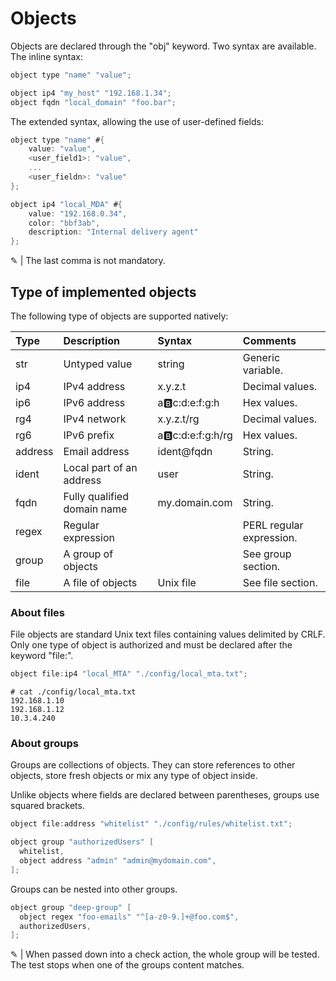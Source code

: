 # Objects

Objects are declared through the "obj" keyword. Two syntax are available.
The inline syntax:

```c
object type "name" "value";
```

```c
object ip4 "my_host" "192.168.1.34";
object fqdn "local_domain" "foo.bar";
```

The extended syntax, allowing the use of user-defined fields:

```c
object type "name" #{
    value: "value",
    <user_field1>: "value",
    ...
    <user_fieldn>: "value"
};
```

```c
object ip4 "local_MDA" #{
    value: "192.168.0.34",
    color: "bbf3ab",
    description: "Internal delivery agent"
};
```

&#9998; | The last comma is not mandatory.

## Type of implemented objects

The following type of objects are supported natively:

| Type | Description | Syntax | Comments
| :--- | :--- | :--- | :---
| str | Untyped value | string | Generic variable.
| ip4 | IPv4 address | x.y.z.t | Decimal values.
| ip6 | IPv6 address | a:b:c:d:e:f:g:h | Hex values.
| rg4 | IPv4 network | x.y.z.t/rg | Decimal values.
| rg6 | IPv6 prefix | a:b:c:d:e:f:g:h/rg | Hex values.
| address | Email address | ident@fqdn | String.
| ident | Local part of an address | user | String.
| fqdn | Fully qualified domain name | my&#46;domain&#46;com | String.
| regex | Regular expression | | PERL regular expression.
| group | A group of objects | | See group section.
| file | A file of objects | Unix file | See file section.

### About files

File objects are standard Unix text files containing values delimited by CRLF.
Only one type of object is authorized and must be declared after the keyword "file:".

```c
object file:ip4 "local_MTA" "./config/local_mta.txt";
```

```shell
# cat ./config/local_mta.txt
192.168.1.10
192.168.1.12
10.3.4.240
```

### About groups

Groups are collections of objects. They can store references to other objects, store fresh objects or mix any type of object inside.

Unlike objects where fields are declared between parentheses, groups use squared brackets.

```c
object file:address "whitelist" "./config/rules/whitelist.txt";

object group "authorizedUsers" [
  whitelist,
  object address "admin" "admin@mydomain.com",
];
```

Groups can be nested into other groups.

```c
object group "deep-group" [
  object regex "foo-emails" "^[a-z0-9.]+@foo.com$",
  authorizedUsers,
];
```

&#9998; | When passed down into a check action, the whole group will be tested. The test stops when one of the groups content matches.
